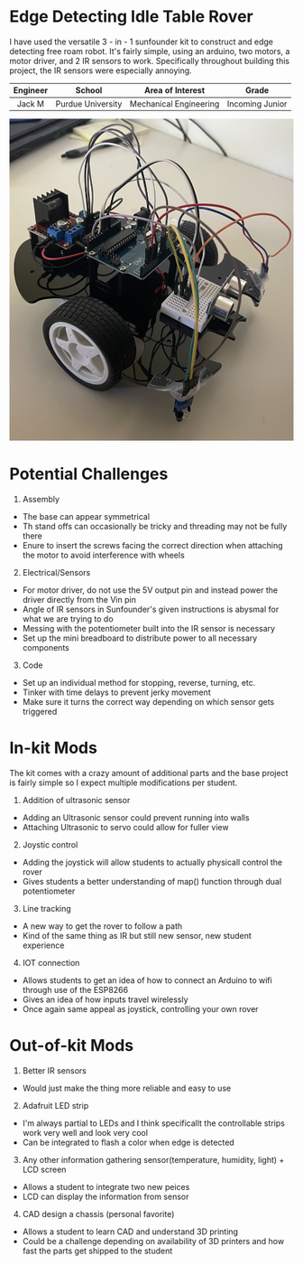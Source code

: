 # Edge Detecting Idle Table Rover
I have used the versatile 3 - in - 1 sunfounder kit to construct and edge detecting free roam robot. It's fairly simple, using an arduino, two motors, a motor driver, and 2 IR sensors to work. Specifically throughout building this project, the IR sensors were especially annoying.

| **Engineer** | **School** | **Area of Interest** | **Grade** |
|:--:|:--:|:--:|:--:|
| Jack M | Purdue University | Mechanical Engineering | Incoming Junior

![Headstone Image](IMG-4802.jpg)
  
# Potential Challenges

1. Assembly
- The base can appear symmetrical
- Th stand offs can occasionally be tricky and threading may not be fully there
- Enure to insert the screws facing the correct direction when attaching the motor to avoid interference with wheels

2. Electrical/Sensors

- For motor driver, do not use the 5V output pin and instead power the driver directly from the Vin pin
- Angle of IR sensors in Sunfounder's given instructions is abysmal for what we are trying to do
- Messing with the potentiometer built into the IR sensor is necessary
- Set up the mini breadboard to distribute power to all necessary components

3. Code
- Set up an individual method for stopping, reverse, turning, etc.
- Tinker with time delays to prevent jerky movement
- Make sure it turns the correct way depending on which sensor gets triggered



# In-kit Mods
The kit comes with a crazy amount of additional parts and the base project is fairly simple so I expect multiple modifications per student.

1. Addition of ultrasonic sensor
- Adding an Ultrasonic sensor could prevent running into walls
- Attaching Ultrasonic to servo could allow for fuller view

2. Joystic control
- Adding the joystick will allow students to actually physicall control the rover
- Gives students a better understanding of map() function through dual potentiometer

3. Line tracking
- A new way to get the rover to follow a path
- Kind of the same thing as IR but still new sensor, new student experience

4. IOT connection
- Allows students to get an idea of how to connect an Arduino to wifi through use of the ESP8266
- Gives an idea of how inputs travel wirelessly
- Once again same appeal as joystick, controlling your own rover


# Out-of-kit Mods

1. Better IR sensors
- Would just make the thing more reliable and easy to use

2. Adafruit LED strip
- I'm always partial to LEDs and I think specificallt the controllable strips work very well and look very cool
- Can be integrated to flash a color when edge is detected

3. Any other information gathering sensor(temperature, humidity, light) + LCD screen
- Allows a student to integrate two new peices
- LCD can display the information from sensor

4. CAD design a chassis (personal favorite)
- Allows a student to learn CAD and understand 3D printing
- Could be a challenge depending on availability of 3D printers and how fast the parts get shipped to the student

